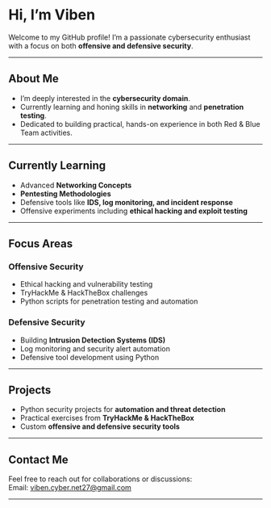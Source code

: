 # Hi, I’m Viben

Welcome to my GitHub profile! I’m a passionate cybersecurity enthusiast with a focus on both **offensive and defensive security**.  

---

## About Me
- I’m deeply interested in the **cybersecurity domain**.  
- Currently learning and honing skills in **networking** and **penetration testing**.  
- Dedicated to building practical, hands-on experience in both Red & Blue Team activities.  

---

## Currently Learning
- Advanced **Networking Concepts**  
- **Pentesting Methodologies**  
- Defensive tools like **IDS, log monitoring, and incident response**  
- Offensive experiments including **ethical hacking and exploit testing**  

---

## Focus Areas
### Offensive Security
- Ethical hacking and vulnerability testing  
- TryHackMe & HackTheBox challenges  
- Python scripts for penetration testing and automation  

### Defensive Security
- Building **Intrusion Detection Systems (IDS)**  
- Log monitoring and security alert automation  
- Defensive tool development using Python  

---

## Projects
- Python security projects for **automation and threat detection**  
- Practical exercises from **TryHackMe & HackTheBox**  
- Custom **offensive and defensive security tools**  

---

## Contact Me
Feel free to reach out for collaborations or discussions:  
Email: [viben.cyber.net27@gmail.com](mailto:viben.cyber.net27@gmail.com)

---
